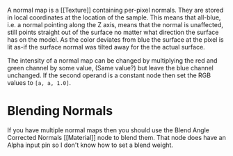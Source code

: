 A normal map is a [[Texture]] containing per-pixel normals.
They are stored in local coordinates at the location of the sample.
This means that all-blue, i.e. a normal pointing along the Z axis, means that the normal is unaffected, still points straight out of the surface no matter what direction the surface has on the model.
As the color deviates from blue the surface at the pixel is lit as-if the surface normal was tilted away for the the actual surface.

The intensity of a normal map can be changed by multiplying the red and green channel by some value, (Same value?) but leave the blue channel unchanged.
If the second operand is a constant node then set the RGB values to `[a, a, 1.0]`.


# Blending Normals

If you have multiple normal maps then you should use the Blend Angle Corrected Normals [[Material]] node to blend them.
That node does have an Alpha input pin so I don't know how to set a blend weight.
